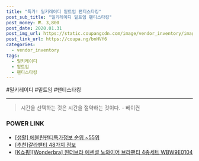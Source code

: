 ```yaml
--- 
title: "특가! 밀키레이디 밑트임 팬티스타킹" 
post_sub_title: "밀키레이디 밑트임 팬티스타킹" 
post_money: ₩. 3,800 
post_date: 2020.01.31 
post_img_url: https://static.coupangcdn.com/image/vendor_inventory/images/2018/10/30/12/3/d63e6210-0dd4-4514-b67e-c1c370ae1fbc.jpg 
post_link_url: https://coupa.ng/bnHVf6 
categories: 
  - vendor_inventory 
tags: 
  - 밀키레이디 
  - 밑트임 
  - 팬티스타킹 
--- 
```

  #밀키레이디 #밑트임 #팬티스타킹 
<hr> 

> 시간을 선택하는 것은 시간을 절약하는 것이다. - 베이컨 


### POWER LINK

* <a href="https://blog.naver.com/fasyy4321/221773522037" target="_blank"> [생활] 에블린팬티특가정보 순위 ~55위</a>
* <a href="https://blog.naver.com/fasyy4321/221785268162" target="_blank">[추천]갈라팬티 48가지 정보</a>
* <a href="https://blog.naver.com/santokki14/221780747235" target="_blank">[K쇼핑][Wonderbra] 원더브라 에센셜 노와이어 브라팬티 4종세트 WBW9E0104</a>

